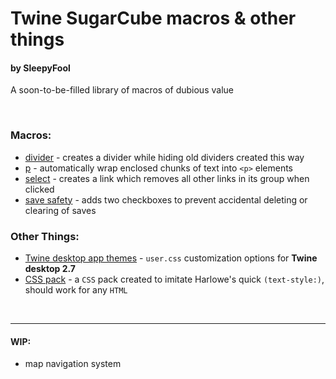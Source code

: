 # Twine SugarCube macros & other things
#### by SleepyFool
A soon-to-be-filled library of macros of dubious value

&nbsp;

### Macros:

  - [divider](./divider_macro) - creates a divider while hiding old dividers created this way
  - [p](./p_macro) - automatically wrap enclosed chunks of text into `<p>` elements
  - [select](./select_macro) - creates a link which removes all other links in its group when clicked
  - [save safety](./save_safety/) - adds two checkboxes to prevent accidental deleting or clearing of saves

### Other Things:

  - [Twine desktop app themes](./Twine_themes) - `user.css` customization options for <b>Twine desktop 2.7</b>
  - [CSS pack](./css_pack) - a `CSS` pack created to imitate Harlowe's quick `(text-style:)`, should work for any `HTML`
  
&nbsp;

___

#### WIP:
  - map navigation system


